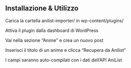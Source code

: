 ## Installazione & Utilizzo

Carica la cartella anilist-importer/ in wp-content/plugins/

Attiva il plugin dalla dashboard di WordPress

Vai nella sezione “Anime” e crea un nuovo post


Inserisci il titolo di un anime e clicca “Recupera da Anilist”

I campi saranno auto-compilati con i dati dell’API AniList
